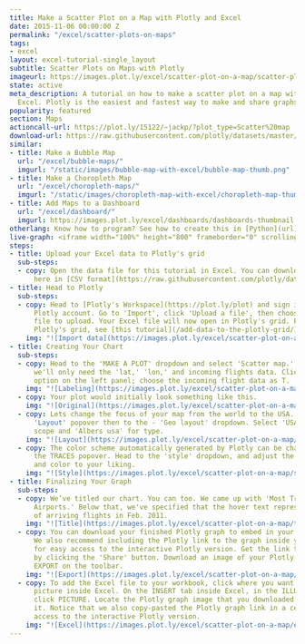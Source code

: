 ```yaml
---
title: Make a Scatter Plot on a Map with Plotly and Excel
date: 2015-11-06 00:00:00 Z
permalink: "/excel/scatter-plots-on-maps"
tags:
- excel
layout: excel-tutorial-single_layout
subtitle: Scatter Plots on Maps with Plotly
imageurl: https://images.plot.ly/excel/scatter-plot-on-a-map/scatter-plot-on-a-map-thumb.png
state: active
meta_description: A tutorial on how to make a scatter plot on a map with Plotly and
  Excel. Plotly is the easiest and fastest way to make and share graphs online.
popularity: featured
section: Maps
actioncall-url: https://plot.ly/15122/~jackp/?plot_type=Scatter%20map
download-url: https://raw.githubusercontent.com/plotly/datasets/master/2011_february_us_airport_traffic.csv.zip
similar:
- title: Make a Bubble Map
  url: "/excel/bubble-maps/"
  imgurl: "/static/images/bubble-map-with-excel/bubble-map-thumb.png"
- title: Make a Choropleth Map
  url: "/excel/choropleth-maps/"
  imgurl: "/static/images/choropleth-map-with-excel/choropleth-map-thumb.png"
- title: Add Maps to a Dashboard
  url: "/excel/dashboard/"
  imgurl: https://images.plot.ly/excel/dashboards/dashboards-thumbnail.png
otherlang: Know how to program? See how to create this in [Python](url) or [R](url).
live-graph: <iframe width="100%" height="800" frameborder="0" scrolling="no" src="https://plot.ly/~Dreamshot/6726.embed"></iframe>
steps:
- title: Upload your Excel data to Plotly's grid
  sub-steps:
  - copy: Open the data file for this tutorial in Excel. You can download the file
      here in [CSV format](https://raw.githubusercontent.com/plotly/datasets/master/2011_february_us_airport_traffic.csv)
- title: Head to Plotly
  sub-steps:
  - copy: Head to [Plotly's Workspace](https://plot.ly/plot) and sign into your free
      Plotly account. Go to 'Import', click 'Upload a file', then choose your Excel
      file to upload. Your Excel file will now open in Plotly's grid. For more about
      Plotly's grid, see [this tutorial](/add-data-to-the-plotly-grid/)
    img: "![Import data](https://images.plot.ly/excel/scatter-plot-on-a-map/import-data-scatter-plot-on-a-map.png)"
- title: Creating Your Chart
  sub-steps:
  - copy: Head to the 'MAKE A PLOT' dropdown and select 'Scatter map.' In this case,
      we'll only need the 'lat,' 'lon,' and incoming flights data. Click the 'Text'
      option on the left panel; choose the incoming flight data as T.
    img: "![Labeling](https://images.plot.ly/excel/scatter-plot-on-a-map/labeling-scatter-plot-on-a-map.png)"
  - copy: Your plot would initially look something like this.
    img: "![Original](https://images.plot.ly/excel/scatter-plot-on-a-map/original-scatter-plot-on-a-map.png)"
  - copy: Lets change the focus of your map from the world to the USA. Head to the
      'Layout' popover then to the - 'Geo layout' dropdown. Select 'USA' for your
      scope and 'Albers usa' for type.
    img: "![Layout](https://images.plot.ly/excel/scatter-plot-on-a-map/layout-scatter-plot-on-a-map.png)"
  - copy: The color scheme automatically generated by Plotly can be changed within
      the TRACES popover. Head to the 'style' dropdown, and adjust the marker size
      and color to your liking.
    img: "![Style](https://images.plot.ly/excel/scatter-plot-on-a-map/style-scatter-plot-on-a-map.png)"
- title: Finalizing Your Graph
  sub-steps:
  - copy: We’ve titled our chart. You can too. We came up with 'Most Trafficked U.S.
      Airports.' Below that, we've specified that the hover text represents the number
      of arriving flights in Feb. 2011.
    img: "![Title](https://images.plot.ly/excel/scatter-plot-on-a-map/title-scatter-plot-on-a-map.png)"
  - copy: You can download your finished Plotly graph to embed in your Excel workbook.
      We also recommend including the Plotly link to the graph inside your Excel workbook
      for easy access to the interactive Plotly version. Get the link to your graph
      by clicking the 'Share' button. Download an image of your Plotly graph by clicking
      EXPORT on the toolbar.
    img: "![Export](https://images.plot.ly/excel/scatter-plot-on-a-map/export-scatter-plot-on-a-map.png)"
  - copy: To add the Excel file to your workbook, click where you want to insert the
      picture inside Excel. On the INSERT tab inside Excel, in the ILLUSTRATIONS group,
      click PICTURE. Locate the Plotly graph image that you downloaded and then double-click
      it. Notice that we also copy-pasted the Plotly graph link in a cell for easy
      access to the interactive Plotly version.
    img: "![Excel](https://images.plot.ly/excel/scatter-plot-on-a-map/excel-scatter-plot-on-a-map.png)"
---
```


